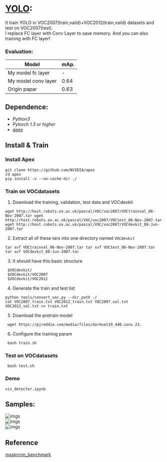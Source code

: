 ﻿# [YOLO](https://arxiv.org/abs/1506.02640):  
   
It train YOLO in VOC2007(train,vaild)+VOC2012(train,vaild) datasets and test on VOC2007(test).  
I replace FC layer with Conv Layer to save memory. And you can also training with FC layer!
### Evaluation: 
| Model             | mAp.        |  
| ----------------- | ----------- |  
| My model fc layer   | -         |  
| My model conv layer | 0.64      |  
| Origin papar        | 0.63      |  
  
  
## Dependence:  
- *Python3*  
- *Pytorch 1.3 or higher*  
- *[apex](https://github.com/NVIDIA/apex)*  
  
## Install & Train
### Install Apex  
```  
git clone https://github.com/NVIDIA/apex  
cd apex  
pip install -v --no-cache-dir ./  
```  


### Train on VOCdatasets  
  
1. Download the training, validation, test data and VOCdevkit  
```  
wget http://host.robots.ox.ac.uk/pascal/VOC/voc2007/VOCtrainval_06-Nov-2007.tar wget http://host.robots.ox.ac.uk/pascal/VOC/voc2007/VOCtest_06-Nov-2007.tar wget http://host.robots.ox.ac.uk/pascal/VOC/voc2007/VOCdevkit_08-Jun-2007.tar
 ```  
2. Extract all of these tars into one directory named  `VOCdevkit`  
```  
tar xvf VOCtrainval_06-Nov-2007.tar tar xvf VOCtest_06-Nov-2007.tar tar xvf VOCdevkit_08-Jun-2007.tar
 ```  
3. It should have this basic structure  
```  
 $VOCdevkit/
 $VOCdevkit/VOC2007   
 $VOCdevkit/VOC2012                 
 ```  
4. Generate the train and test list  
```  
python tools/convert_voc.py --dir_path ./ 
cat VOC2007_train.txt VOC2012_train.txt VOC2007_val.txt VOC2012_val.txt >> train.txt
 ```  
  
5. Download the pretrain model  
```
 wget https://pjreddie.com/media/files/darknet19_448.conv.23.
```  
6. Configure the training param   
```
 bash train.sh
```
  
### Test on VOCdatasets  
```
 bash test.sh
```
### Demo 
```
vis_detector.ipynb
```
 
## Samples:  
![imgs](https://github.com/Tshzzz/pytorch_yolov1/raw/master/samples/dog.jpg)  
![imgs](https://github.com/Tshzzz/pytorch_yolov1/raw/master/samples/person.jpg)  
![imgs](https://github.com/Tshzzz/pytorch_yolov1/raw/master/samples/horses.jpg)

## Reference
[maskrcnn_benchmark](https://github.com/facebookresearch/maskrcnn-benchmark)
